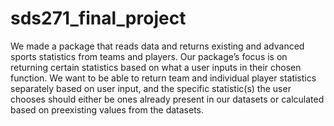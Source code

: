 # sds271_final_project
We made a package that reads data and returns existing and advanced sports statistics from teams and players. Our package’s focus is on returning certain statistics based on what a user inputs in their chosen function. We want to be able to return team and individual player statistics separately based on user input, and the specific statistic(s) the user chooses should either be ones already present in our datasets or calculated based on preexisting values from the datasets.